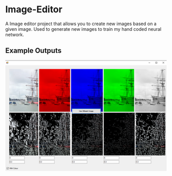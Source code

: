 # Image-Editor
A Image editor project that allows you to create new images based on a given image. Used to generate new images to train my hand coded neural network. 

## Example Outputs
![Example](/readmeImages/example.png)
